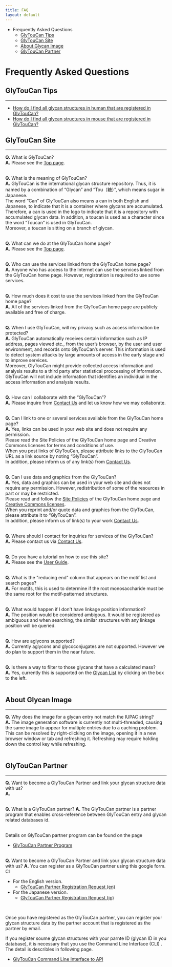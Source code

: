 ```yaml
---
title: FAQ
layout: default
---
```


<!-- TOC depthFrom:1 depthTo:6 withLinks:1 updateOnSave:1 orderedList:0 -->
- Frequently Asked Questions
	- [GlyTouCan Tips](#glytoucan-tips)
	- [GlyTouCan Site](#glytoucan-site)
	- [About Glycan Image](#about-glycan-image)
	- [GlyTouCan Partner](#glytoucan-partner)
<!-- /TOC -->

# Frequently Asked Questions



## GlyTouCan Tips

---------------

* [How do I find all glycan structures in human that are registered in GlyTouCan?](/rdf-ontology/sparql-queries/#find-glycan-structures-iupac-condensed-related-to-homo-sapiens)
* [How do I find all glycan structures in mouse that are registered in GlyTouCan?](/rdf-ontology/sparql-queries/#find-glycan-structures-iupac-condensed-related-to-mus-musculus)


## GlyTouCan Site

---------------

**Q.** What is GlyTouCan?<br>
**A.** Please see the [Top page](http://www.glytoucan.org/).<br><br>

**Q.** What is the meaning of GlyTouCan?<br>
**A.** GlyTouCan is the international glycan structure repository.
Thus, it is named by a combination of “Glycan” and “Tou（糖）”, which means sugar in Japanese.<br>
The word “Can” of GlyTouCan also means a can in both English and Japanese, to indicate that it is a container where glycans are accumulated. Therefore, a can is used in the logo to indicate that it is a repository with accumulated glycan data.
In addition, a toucan is used as a character since the word “Toucan” is  used in GlyTouCan.<br>
Moreover, a toucan is sitting on a branch of glycan.<br><br>

**Q.** What can we do at the GlyTouCan home page?<br>
**A.** Please see the [Top page](http://www.glytoucan.org/).<br><br>

**Q.** Who can use the services linked from the GlyTouCan home page?<br>
**A.** Anyone who has access to the Internet can use the services linked from the GlyTouCan home page. However, registration is required to use some services.<br><br>

**Q.** How much does it cost to use the services linked from the GlyTouCan home page?
<br>
**A.** All of the services linked from the GlyTouCan home page are publicly available and free of charge.<br><br>

**Q.** When I use GlyTouCan, will my privacy such as access information be protected?<br>
**A.** GlyTouCan automatically receives certain information such as  IP address, pages viewed etc., from the user’s browser, by the user and user environment, and records onto GlyTouCan’s server. This information is used to detect system attacks by large amounts of access in the early stage and to improve services.<br>
Moreover, GlyTouCan might provide collected access information and analysis results to a third party after statistical proccessing of information.<br>
GlyTouCan will not include information that identifies an individual in the access information and analysis results.<br><br>

**Q.** How can I collaborate with the “GlyTouCan”?<br>
**A.** Please inquire from [Contact Us]( mailto:support@glytoucan.org) and let us know how we may collaborate.<br><br>

**Q.** Can I link to one or several services available from the GlyTouCan home page?<br>
**A.** Yes, links can be used in your web site and does not require any permission.<br>
Please read the Site Policies of the GlyTouCan home page and Creative  
Commons licenses for terms and conditions of use.<br>
When you post links of GlyTouCan, please attribute links to the GlyTouCan URL as a link source by noting “GlyTouCan”.<br>
In addition, please inform us of any link(s) from [Contact Us]( mailto:support@glytoucan.org).<br><br>

**Q.** Can I use data and graphics from the GlyTouCan?<br>
**A.** Yes, data and graphics can be used in your web site and does not require any permission. However, redistribution of some of the resources in part or may be restricted.<br>
Please read and follow the [Site Policies](http://code.glytoucan.org/manual/sitePolicy) of the GlyTouCan home page and [Creative Commons licenses](https://creativecommons.org/licenses/by/4.0/).<br>
When you reprint and/or quote data and graphics from the GlyTouCan, please attribute it to “GlyTouCan”.<br>
In addition, please inform us of link(s) to your work [Contact Us]( mailto:support@glytoucan.org).<br><br>

**Q.** Where should I contact for inquiries for services of the GlyTouCan?<br>
**A.** Please contact us via [Contact Us]( mailto:support@glytoucan.org).<br><br>

**Q.** Do you have a tutorial on how to use this site?<br>
**A.** Please see the [User Guide](http://code.glytoucan.org/manual/).<br><br>

**Q.** What is the "reducing end" column that appears on the motif list and search pages?<br>
**A.** For motifs, this is used to determine if the root monosaccharide must be the same root for the motif-patterned structures.<br><br>

**Q.** What would happen if I don't have linkage position information?<br>
**A.** The position would be considered ambigous.  It would be registered as ambiguous and when searching, the similar structures with any linkage position will be queried.<br><br>

**Q.** How are aglycons supported?<br>
**A.** Currently aglycons and glycoconjugates are not supported.  However we do plan to support them in the near future.<br><br>

**Q.** Is there a way to filter to those glycans that have a calculated mass? <br>
**A.** Yes, currently this is supported on the [Glycan List](https://glytoucan.org/Structures) by clicking on the box to the left.<br><br>


## About Glycan Image

---------------
**Q.** Why does the image for a glycan entry not match the IUPAC string? <br>
**A.** The image generation software is currently not multi-threaded, causing the same image to appear for multiple entries due to a caching problem.  This can be resolved by right-clicking on the image, opening it in a new browser window or tab and refreshing it.  Refreshing may require holding down the control key while refreshing.<br><br>


## GlyTouCan Partner

---------------
**Q.** Want to become a GlyTouCan Partner and link your glycan structure data with us? <br>
**A.**
<br><br>

**Q.** What is a GlyTouCan partner?
**A.** The GlyTouCan partner is a partner program that enables cross-reference between GlyTouCan entry and glycan related databases id.
<br><br>

Details on GlyTouCan partner program can be found on the page
* [GlyTouCan Partner Program](http://code.glytoucan.org/partner/)
<br><br>

**Q.** Want to become a GlyTouCan Partner and link your glycan structure data with us?
**A.** You can register as a GlyTouCan partner using this google form. Cl
- For the English version.
  - [GlyTouCan Partner Registration Request (en)](http://code.glytoucan.org/partner/registration/)
- For the Japanese version.
  - [GlyTouCan Partner Registration Request (jp)](http://code.glytoucan.org/partner/registration_ja/)
<br>


 Once you have registered as the GlyTouCan partner, you can register your glycan structure data by the partner account that is registered as the partner by email.
<br>

If you register soume glycan structures with your parnte ID (glycan ID in you database),  it is necessary that you use the Command Line Interface (CLI) . The detail is describles in following page.
* [GlyTouCan Command Line Interface to API](http://code.glytoucan.org/system/cli/)
